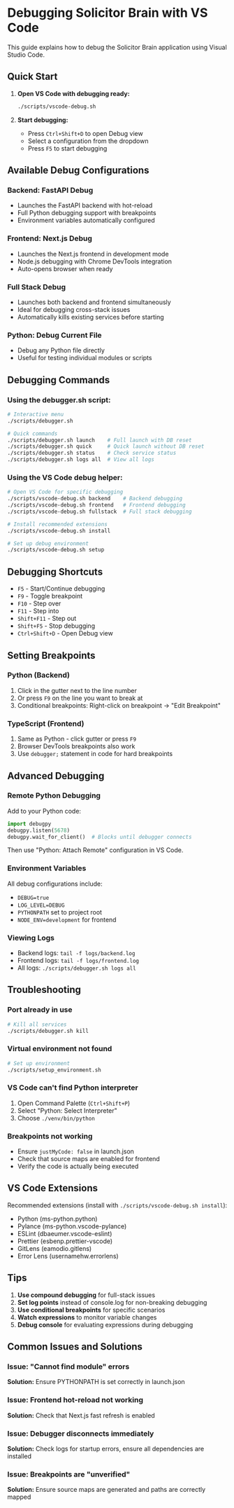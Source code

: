 # Debugging Solicitor Brain with VS Code

This guide explains how to debug the Solicitor Brain application using Visual Studio Code.

## Quick Start

1. **Open VS Code with debugging ready:**
   ```bash
   ./scripts/vscode-debug.sh
   ```

2. **Start debugging:**
   - Press `Ctrl+Shift+D` to open Debug view
   - Select a configuration from the dropdown
   - Press `F5` to start debugging

## Available Debug Configurations

### Backend: FastAPI Debug
- Launches the FastAPI backend with hot-reload
- Full Python debugging support with breakpoints
- Environment variables automatically configured

### Frontend: Next.js Debug
- Launches the Next.js frontend in development mode
- Node.js debugging with Chrome DevTools integration
- Auto-opens browser when ready

### Full Stack Debug
- Launches both backend and frontend simultaneously
- Ideal for debugging cross-stack issues
- Automatically kills existing services before starting

### Python: Debug Current File
- Debug any Python file directly
- Useful for testing individual modules or scripts

## Debugging Commands

### Using the debugger.sh script:
```bash
# Interactive menu
./scripts/debugger.sh

# Quick commands
./scripts/debugger.sh launch    # Full launch with DB reset
./scripts/debugger.sh quick     # Quick launch without DB reset
./scripts/debugger.sh status    # Check service status
./scripts/debugger.sh logs all  # View all logs
```

### Using the VS Code debug helper:
```bash
# Open VS Code for specific debugging
./scripts/vscode-debug.sh backend    # Backend debugging
./scripts/vscode-debug.sh frontend   # Frontend debugging
./scripts/vscode-debug.sh fullstack  # Full stack debugging

# Install recommended extensions
./scripts/vscode-debug.sh install

# Set up debug environment
./scripts/vscode-debug.sh setup
```

## Debugging Shortcuts

- `F5` - Start/Continue debugging
- `F9` - Toggle breakpoint
- `F10` - Step over
- `F11` - Step into
- `Shift+F11` - Step out
- `Shift+F5` - Stop debugging
- `Ctrl+Shift+D` - Open Debug view

## Setting Breakpoints

### Python (Backend)
1. Click in the gutter next to the line number
2. Or press `F9` on the line you want to break at
3. Conditional breakpoints: Right-click on breakpoint → "Edit Breakpoint"

### TypeScript (Frontend)
1. Same as Python - click gutter or press `F9`
2. Browser DevTools breakpoints also work
3. Use `debugger;` statement in code for hard breakpoints

## Advanced Debugging

### Remote Python Debugging
Add to your Python code:
```python
import debugpy
debugpy.listen(5678)
debugpy.wait_for_client()  # Blocks until debugger connects
```

Then use "Python: Attach Remote" configuration in VS Code.

### Environment Variables
All debug configurations include:
- `DEBUG=true`
- `LOG_LEVEL=DEBUG`
- `PYTHONPATH` set to project root
- `NODE_ENV=development` for frontend

### Viewing Logs
- Backend logs: `tail -f logs/backend.log`
- Frontend logs: `tail -f logs/frontend.log`
- All logs: `./scripts/debugger.sh logs all`

## Troubleshooting

### Port already in use
```bash
# Kill all services
./scripts/debugger.sh kill
```

### Virtual environment not found
```bash
# Set up environment
./scripts/setup_environment.sh
```

### VS Code can't find Python interpreter
1. Open Command Palette (`Ctrl+Shift+P`)
2. Select "Python: Select Interpreter"
3. Choose `./venv/bin/python`

### Breakpoints not working
- Ensure `justMyCode: false` in launch.json
- Check that source maps are enabled for frontend
- Verify the code is actually being executed

## VS Code Extensions

Recommended extensions (install with `./scripts/vscode-debug.sh install`):
- Python (ms-python.python)
- Pylance (ms-python.vscode-pylance)
- ESLint (dbaeumer.vscode-eslint)
- Prettier (esbenp.prettier-vscode)
- GitLens (eamodio.gitlens)
- Error Lens (usernamehw.errorlens)

## Tips

1. **Use compound debugging** for full-stack issues
2. **Set log points** instead of console.log for non-breaking debugging
3. **Use conditional breakpoints** for specific scenarios
4. **Watch expressions** to monitor variable changes
5. **Debug console** for evaluating expressions during debugging

## Common Issues and Solutions

### Issue: "Cannot find module" errors
**Solution:** Ensure PYTHONPATH is set correctly in launch.json

### Issue: Frontend hot-reload not working
**Solution:** Check that Next.js fast refresh is enabled

### Issue: Debugger disconnects immediately
**Solution:** Check logs for startup errors, ensure all dependencies are installed

### Issue: Breakpoints are "unverified"
**Solution:** Ensure source maps are generated and paths are correctly mapped